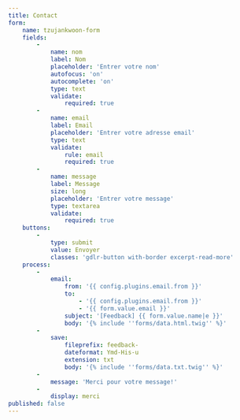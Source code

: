 ```yaml
---
title: Contact
form:
    name: tzujankwoon-form
    fields:
        -
            name: nom
            label: Nom
            placeholder: 'Entrer votre nom'
            autofocus: 'on'
            autocomplete: 'on'
            type: text
            validate:
                required: true
        -
            name: email
            label: Email
            placeholder: 'Entrer votre adresse email'
            type: text
            validate:
                rule: email
                required: true
        -
            name: message
            label: Message
            size: long
            placeholder: 'Entrer votre message'
            type: textarea
            validate:
                required: true
    buttons:
        -
            type: submit
            value: Envoyer
            classes: 'gdlr-button with-border excerpt-read-more'
    process:
        -
            email:
                from: '{{ config.plugins.email.from }}'
                to:
                    - '{{ config.plugins.email.from }}'
                    - '{{ form.value.email }}'
                subject: '[Feedback] {{ form.value.name|e }}'
                body: '{% include ''forms/data.html.twig'' %}'
        -
            save:
                fileprefix: feedback-
                dateformat: Ymd-His-u
                extension: txt
                body: '{% include ''forms/data.txt.twig'' %}'
        -
            message: 'Merci pour votre message!'
        -
            display: merci
published: false
---
```


